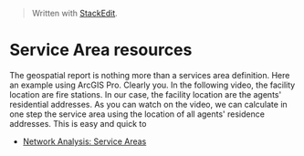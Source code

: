 


> Written with [StackEdit](https://stackedit.io/).

# Service Area resources
The geospatial report is nothing more than a services area definition. Here an example using ArcGIS Pro. Clearly you. In the following video, the facility location are fire stations. In our case, the facility location are the agents' residential addresses. As you can watch on the video, we can calculate in one step the service area using the location of all agents' residence addresses. This is easy and quick to 
- [Network Analysis: Service Areas](https://www.youtube.com/watch?v=THHy1jHqwcs)
<!--stackedit_data:
eyJoaXN0b3J5IjpbLTE5NDkxNTQ0MDZdfQ==
-->